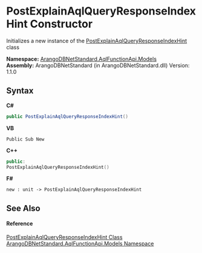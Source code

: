 # PostExplainAqlQueryResponseIndexHint Constructor 
 

Initializes a new instance of the <a href="3cd44ad2-62b8-6aaa-7ae0-5c17c26ea00c">PostExplainAqlQueryResponseIndexHint</a> class

**Namespace:**&nbsp;<a href="e03acbe1-782e-533e-7ffe-cd51613ed54f">ArangoDBNetStandard.AqlFunctionApi.Models</a><br />**Assembly:**&nbsp;ArangoDBNetStandard (in ArangoDBNetStandard.dll) Version: 1.1.0

## Syntax

**C#**<br />
``` C#
public PostExplainAqlQueryResponseIndexHint()
```

**VB**<br />
``` VB
Public Sub New
```

**C++**<br />
``` C++
public:
PostExplainAqlQueryResponseIndexHint()
```

**F#**<br />
``` F#
new : unit -> PostExplainAqlQueryResponseIndexHint
```


## See Also


#### Reference
<a href="3cd44ad2-62b8-6aaa-7ae0-5c17c26ea00c">PostExplainAqlQueryResponseIndexHint Class</a><br /><a href="e03acbe1-782e-533e-7ffe-cd51613ed54f">ArangoDBNetStandard.AqlFunctionApi.Models Namespace</a><br />